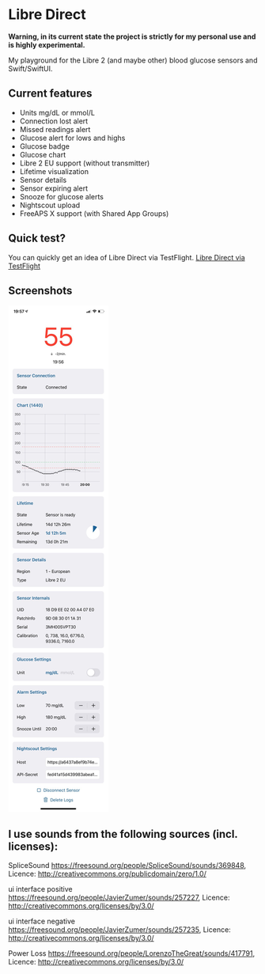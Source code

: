 # Libre Direct

**Warning, in its current state the project is strictly for my personal use and is highly experimental.**

My playground for the Libre 2 (and maybe other) blood glucose sensors and Swift/SwiftUI.

## Current features
- Units mg/dL or mmol/L
- Connection lost alert
- Missed readings alert
- Glucose alert for lows and highs
- Glucose badge
- Glucose chart
- Libre 2 EU support (without transmitter)
- Lifetime visualization
- Sensor details
- Sensor expiring alert
- Snooze for glucose alerts
- Nightscout upload
- FreeAPS X support (with Shared App Groups)

## Quick test?
You can quickly get an idea of Libre Direct via TestFlight.
[Libre Direct via TestFlight](https://testflight.apple.com/join/dWDt5Wme)

## Screenshots
![Screenshot](/Screenshots/48C96E2C-0A3D-45A2-BE09-ABFCB828CE00.JPG?raw=true)

## I use sounds from the following sources (incl. licenses):

SpliceSound https://freesound.org/people/SpliceSound/sounds/369848, Licence: http://creativecommons.org/publicdomain/zero/1.0/

ui interface positive https://freesound.org/people/JavierZumer/sounds/257227, Licence: http://creativecommons.org/licenses/by/3.0/

ui interface negative https://freesound.org/people/JavierZumer/sounds/257235, Licence: http://creativecommons.org/licenses/by/3.0/

Power Loss https://freesound.org/people/LorenzoTheGreat/sounds/417791, Licence: http://creativecommons.org/licenses/by/3.0/
